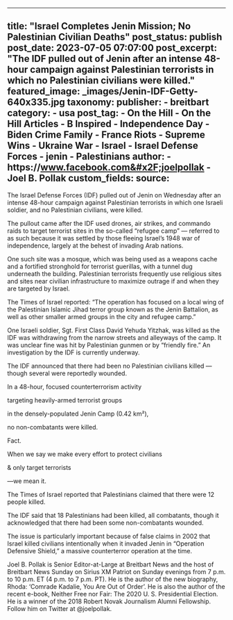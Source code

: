 
---
title: "Israel Completes Jenin Mission; No Palestinian Civilian Deaths" 
post_status: publish
post_date: 2023-07-05 07:07:00 
post_excerpt: "The IDF pulled out of Jenin after an intense 48-hour campaign against Palestinian terrorists in which no Palestinian civilians were killed."
featured_image: _images/Jenin-IDF-Getty-640x335.jpg 
taxonomy:
    publisher:
        - breitbart
    category:
        - usa 
    post_tag:
        - On the Hill
        - On the Hill Articles
        - B Inspired
        - Independence Day
        - Biden Crime Family
        - France Riots
        - Supreme Wins
        - Ukraine War
        - Israel
        - Israel Defense Forces
        - jenin
        - Palestinians
    author:
        - https:&#x2F;&#x2F;www.facebook.com&#x2F;joelpollak
        - Joel B. Pollak
custom_fields:
    source: 
---
The Israel Defense Forces (IDF) pulled out of Jenin on Wednesday after an intense 48-hour campaign against Palestinian terrorists in which one Israeli soldier, and no Palestinian civilians, were killed.

The pullout came after the IDF used drones, air strikes, and commando raids to target terrorist sites in the so-called “refugee camp” — referred to as such because it was settled by those fleeing Israel’s 1948 war of independence, largely at the behest of invading Arab nations.

One such site was a mosque, which was being used as a weapons cache and a fortified stronghold for terrorist guerillas, with a tunnel dug underneath the building. Palestinian terrorists frequently use religious sites and sites near civilian infrastructure to maximize outrage if and when they are targeted by Israel.

The Times of Israel reported: “The operation has focused on a local wing of the Palestinian Islamic Jihad terror group known as the Jenin Battalion, as well as other smaller armed groups in the city and refugee camp.”

One Israeli soldier, Sgt. First Class David Yehuda Yitzhak, was killed as the IDF was withdrawing from the narrow streets and alleyways of the camp. It was unclear fine was hit by Palestinian gunmen or by “friendly fire.” An investigation by the IDF is currently underway.

The IDF announced that there had been no Palestinian civilians killed — though several were reportedly wounded.

In a 48-hour, focused counterterrorism activity

targeting heavily-armed terrorist groups

in the densely-populated Jenin Camp (0.42 km²),

no non-combatants were killed.

Fact.

When we say we make every effort to protect civilians

&amp; only target terrorists

—we mean it.

The Times of Israel reported that Palestinians claimed that there were 12 people killed.

The IDF said that 18 Palestinians had been killed, all combatants, though it acknowledged that there had been some non-combatants wounded.

The issue is particularly important because of false claims in 2002 that Israel killed civilians intentionally when it invaded Jenin in “Operation Defensive Shield,” a massive counterterror operation at the time.

Joel B. Pollak is Senior Editor-at-Large at Breitbart News and the host of Breitbart News Sunday on Sirius XM Patriot on Sunday evenings from 7 p.m. to 10 p.m. ET (4 p.m. to 7 p.m. PT). He is the author of the new biography, Rhoda: ‘Comrade Kadalie, You Are Out of Order’. He is also the author of the recent e-book, Neither Free nor Fair: The 2020 U. S. Presidential Election. He is a winner of the 2018 Robert Novak Journalism Alumni Fellowship. Follow him on Twitter at @joelpollak. 